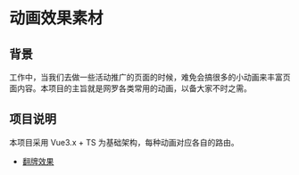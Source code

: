 # 动画效果素材

## 背景

工作中，当我们去做一些活动推广的页面的时候，难免会搞很多的小动画来丰富页面内容。本项目的主旨就是网罗各类常用的动画，以备大家不时之需。

## 项目说明

本项目采用 Vue3.x + TS 为基础架构，每种动画对应各自的路由。

- [翻牌效果](https://github.com/hylurk/animation/tree/main/src/views/fanpai)

